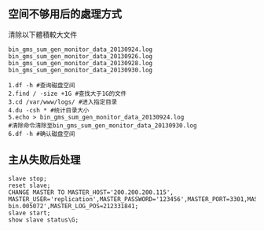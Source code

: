 ## 空间不够用后的處理方式
清除以下體積較大文件

	bin_gms_sum_gen_monitor_data_20130924.log
	bin_gms_sum_gen_monitor_data_20130926.log
	bin_gms_sum_gen_monitor_data_20130928.log
	bin_gms_sum_gen_monitor_data_20130930.log

	1.df -h #查询磁盘空间
	2.find / -size +1G #查找大于1G的文件
	3.cd /var/www/logs/ #进入指定目录
	4.du -csh * #统计目录大小
	5.echo > bin_gms_sum_gen_monitor_data_20130924.log 
	#清除命令清除至bin_gms_sum_gen_monitor_data_20130930.log
	6.df -h #确认磁盘空间


## 主从失败后处理

	slave stop;
	reset slave;
	CHANGE MASTER TO MASTER_HOST='200.200.200.115', MASTER_USER='replication',MASTER_PASSWORD='123456',MASTER_PORT=3301,MASTER_LOG_FILE='mysql_3301-bin.005072',MASTER_LOG_POS=212331841;
	slave start;
	show slave status\G;
	
## 